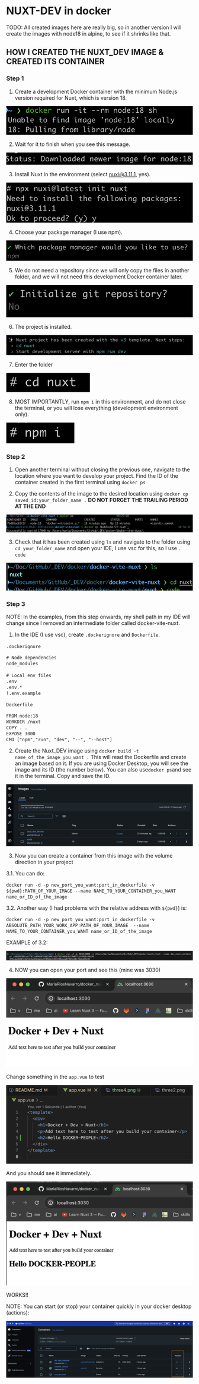 # NUXT-DEV in docker

TODO: All created images here are really big, so in another version I will create the images with node18 in alpine, to see if it shrinks like that.

## HOW I CREATED THE NUXT_DEV IMAGE & CREATED ITS CONTAINER

### Step 1

1. Create a development Docker container with the minimum Node.js version required for Nuxt, which is version 18.

![DockerNuxt](/readme_assets/step1/one1.png)

2. Wait for it to finish when you see this message.

![DockerNuxt](/readme_assets/step1/one2.png)

3. Install Nuxt in the environment (select nuxi@3.11.1, yes).

![DockerNuxt](/readme_assets/step1/one3.png)

4. Choose your package manager (I use npm).

![DockerNuxt](/readme_assets/step1/one4.png)

5. We do not need a repository since we will only copy the files in another folder, and we will not need this development Docker container later.

![DockerNuxt](/readme_assets/step1/one5.png)

6. The project is installed.

![DockerNuxt](/readme_assets/step1/one6.png)

7. Enter the folder

![DockerNuxt](/readme_assets/step1/one7.png)

8. MOST IMPORTANTLY, run `npm i` in this environment, and do not close the terminal, or you will lose everything (development environment only).

![DockerNuxt](/readme_assets/step1/one8.png)

### Step 2

1. Open another terminal without closing the previous one, navigate to the location where you want to develop your project. Find the ID of the container created in the first terminal using `docker ps`

2. Copy the contents of the image to the desired location using `docker cp saved_id:your_folder_name .` **DO NOT FORGET THE TRAILING PERIOD AT THE END**

![DockerNuxt](/readme_assets/step2/two1.png)

3. Check that it has been created using `ls` and navigate to the folder using `cd your_folder_name` and open your IDE, I use vsc for this, so I use `. code`

![DockerNuxt](/readme_assets/step2/two2.png)

### Step 3

NOTE: In the examples, from this step onwards, my shell path in my IDE will change since I removed an intermediate folder called docker-vite-nuxt.

1. In the IDE (I use vsc), create `.dockerignore` and `Dockerfile`.

`.dockerignore`

```
# Node dependencies
node_modules

# Local env files
.env
.env.*
!.env.example

```

`Dockerfile`

```
FROM node:18
WORKDIR /nuxt
COPY . .
EXPOSE 3000
CMD ["npm","run", "dev", "--", "--host"]

```

2. Create the Nuxt_DEV image using `docker build -t name_of_the_image_you_want .` This will read the Dockerfile and create an image based on it. If you are using Docker Desktop, you will see the image and its ID (the number below). You can also use`docker ps`and see it in the terminal. Copy and save the ID.

![DockerNuxt](/readme_assets/step3/three2.png)

3. Now you can create a container from this image with the volume direction in your project

3.1. You can do:

```
docker run -d -p new_port_you_want:port_in_dockerfile -v ${pwd}:PATH_OF_YOUR_IMAGE --name NAME_TO_YOUR_CONTAINER_you_WANT name_or_ID_of_the_image
```

3.2. Another way (I had problems with the relative address with `${pwd}`) is:

```
docker run -d -p new_port_you_want:port_in_dockerfile -v ABSOLUTE_PATH_YOUR_WORK_APP:PATH_OF_YOUR_IMAGE  --name NAME_TO_YOUR_CONTAINER_you_WANT name_or_ID_of_the_image

```

EXAMPLE of 3.2:

![DockerNuxt](/readme_assets/step3/three3.png)

4. NOW you can open your port and see this (mine was 3030)

![DockerNuxt](/readme_assets/step3/three4.png)

Change something in the `app.vue` to test

![DockerNuxt](/readme_assets/step3/three5.png)

And you should see it immediately.

![DockerNuxt](/readme_assets/step3/three6.png)



WORKS!!

NOTE: You can start (or stop) your container quickly in your docker desktop (actions):

![DockerNuxt](/readme_assets/step3/three7.png)